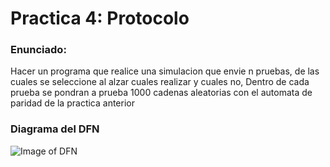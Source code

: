 # Practica 4: Protocolo

### Enunciado:
Hacer un programa que realice una simulacion que envie n pruebas, de las cuales se seleccione al alzar cuales realizar y cuales no, Dentro de cada prueba se pondran a prueba 1000 cadenas aleatorias con el automata de paridad de la practica anterior

### Diagrama del DFN

![Image of DFN](https://gitlab.com/Alonsormm/teoria-computacional/raw/master/Practica%204/fsm.gv.png)